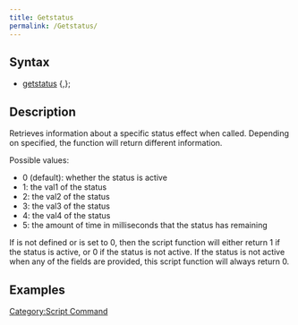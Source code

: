 ```yaml
---
title: Getstatus
permalink: /Getstatus/
---
```


Syntax
------

-   [getstatus](/getstatus "wikilink") <effect type>{,<type>};

Description
-----------

Retrieves information about a specific status effect when called. Depending on <type> specified, the function will return different information.

Possible <type> values:

-   0 (default): whether the status is active
-   1: the val1 of the status
-   2: the val2 of the status
-   3: the val3 of the status
-   4: the val4 of the status
-   5: the amount of time in milliseconds that the status has remaining

If <type> is not defined or is set to 0, then the script function will either return 1 if the status is active, or 0 if the status is not active. If the status is not active when any of the <type> fields are provided, this script function will always return 0.

Examples
--------

[Category:Script Command](/Category:Script_Command "wikilink")